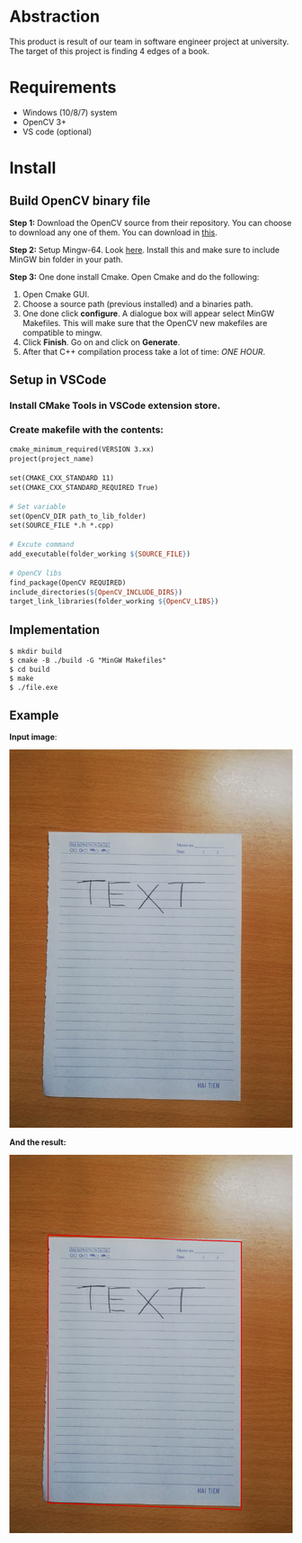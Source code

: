 # Abstraction
This product is result of our team in software engineer project at university. The target of this project is finding 4 edges of a book.

# Requirements
* Windows (10/8/7) system
* OpenCV 3+
* VS code (optional)

# Install
## Build OpenCV binary file

**Step 1:** Download the OpenCV source from their repository. You can choose to download any one of them. You can download in [this](github.com/opencv/opencv/releases).

**Step 2:** Setup Mingw-64. Look [here](https://sourceforge.net/projects/mingw-w64/files/). Install this and make sure to include MinGW bin folder in your path.

**Step 3:** One done install Cmake. Open Cmake and do the following:

1. Open Cmake GUI.
2. Choose a source path (previous installed) and a binaries path.
3. One done click **configure**. A dialogue box will appear select MinGW Makefiles. This will make sure that the OpenCV new makefiles are compatible to mingw.
4. Click **Finish**. Go on and click on **Generate**.
5. After that C++ compilation process take a lot of time: *ONE HOUR*.
## Setup in VSCode
### Install CMake Tools in VSCode extension store.
### Create makefile with the contents:
```makefile
cmake_minimum_required(VERSION 3.xx)
project(project_name)

set(CMAKE_CXX_STANDARD 11)
set(CMAKE_CXX_STANDARD_REQUIRED True)

# Set variable
set(OpenCV_DIR path_to_lib_folder)
set(SOURCE_FILE *.h *.cpp)

# Excute command
add_executable(folder_working ${SOURCE_FILE})

# OpenCV libs
find_package(OpenCV REQUIRED)
include_directories(${OpenCV_INCLUDE_DIRS})
target_link_libraries(folder_working ${OpenCV_LIBS})
```
## Implementation
```git-bash
$ mkdir build
$ cmake -B ./build -G "MinGW Makefiles"
$ cd build
$ make   
$ ./file.exe
```

## Example

**Input image**:

![input image](./data/picture.jpg) 

**And the result:**

![result image](./data/detect.png)
